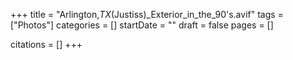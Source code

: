 +++
title = "Arlington,_TX_(Justiss)_Exterior_in_the_90's.avif"
tags = ["Photos"]
categories = []
startDate = ""
draft = false
pages = []

citations = []
+++
